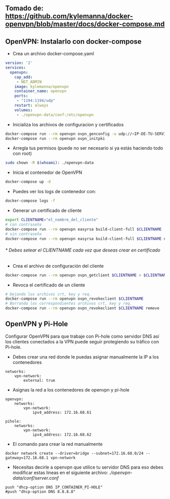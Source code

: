 ## Tomado de: https://github.com/kylemanna/docker-openvpn/blob/master/docs/docker-compose.md

## **OpenVPN: Instalarlo con docker-compose**

*   Crea un archivo docker-compose.yaml

```yaml
version: '2'
services:
  openvpn:
    cap_add:
     - NET_ADMIN
    image: kylemanna/openvpn
    container_name: openvpn
    ports:
     - "1194:1194/udp"
    restart: always
    volumes:
     - ./openvpn-data/conf:/etc/openvpn
```

*   Inicializa los archivos de configuracion y certificados

```bash
docker-compose run --rm openvpn ovpn_genconfig -u udp://<IP-DE-TU-SERVIDOR>
docker-compose run --rm openvpn ovpn_initpki
```

*   Arregla tus permisos (puede no ser necesario si ya estás haciendo todo con root)

```bash
sudo chown -R $(whoami): ./openvpn-data
```

*   Inicia el contenedor de OpenVPN

```bash
docker-compose up -d
```

*   Puedes ver los logs de contenedor con:

```bash
docker-compose logs -f
```

*   Generar un certificado de cliente

```bash
export CLIENTNAME="el_nombre_del_cliente"
# con contraseña
docker-compose run --rm openvpn easyrsa build-client-full $CLIENTNAME
# sin contraseña
docker-compose run --rm openvpn easyrsa build-client-full $CLIENTNAME nopass
```

###### _\* Debes setear el CLIENTNAME cada vez que deseas crear en certificado_

*   Crea el archivo de configuración del cliente

```bash
docker-compose run --rm openvpn ovpn_getclient $CLIENTNAME > $CLIENTNAME.ovpn 
```

*   Revoca el certificado de un cliente

```bash
# Dejando los archivos crt, key y req.
docker-compose run --rm openvpn ovpn_revokeclient $CLIENTNAME
# Borrando los correspondientes archivos crt, key y req.
docker-compose run --rm openvpn ovpn_revokeclient $CLIENTNAME remove
```

## OpenVPN y Pi-Hole

Configurar OpenVPN para que trabaje con Pi-hole como servidor DNS así los clientes conectados a la VPN puede seguir protegiendo su tráfico con Pi-hole.

*   Debes crear una red donde le puedas asignar manualmente la IP a los contenedores

```shell
networks:
    vpn-network:
        external: true
```

*   Asignas la red a los contenedores de openvpn y pi-hole

```
openvpn:
    networks:
        vpn-network:
            ipv4_address: 172.16.68.61

pihole:
    networks:
        vpn-network:
            ipv4_address: 172.16.68.62
```

*   El comando para crear la red manualmente

```shell
docker network create --driver=bridge --subnet=172.16.68.0/24 --gateway=172.16.68.1 vpn-network
```

*   Necesitas decirle a openvpn que utilice tu servidor DNS para eso debes modificar estas lineas en el siguiente archivo: _./openvpn-data/conf/server.conf_

```shell
push "dhcp-option DNS IP_CONTAINER_PI-HOLE" 
#push "dhcp-option DNS 8.8.8.8"
```

